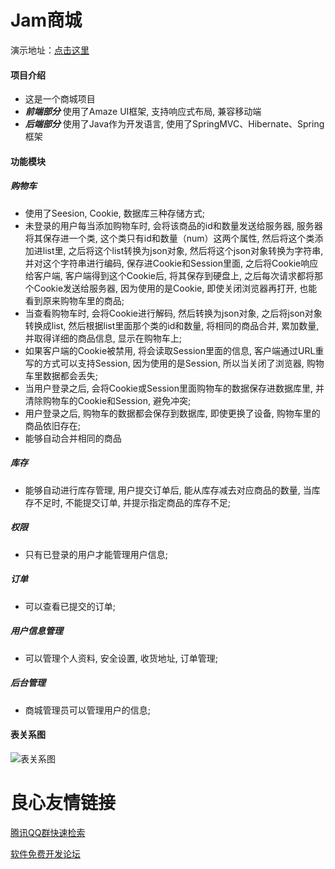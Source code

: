 # Jam商城
演示地址：[点击这里](http://jam666.cn:8090/)
#### 项目介绍
* 这是一个商城项目
* ***前端部分*** 使用了Amaze UI框架, 支持响应式布局, 兼容移动端
* ***后端部分*** 使用了Java作为开发语言, 使用了SpringMVC、Hibernate、Spring框架
#### 功能模块
##### 购物车
* 使用了Seesion, Cookie, 数据库三种存储方式;
* 未登录的用户每当添加购物车时, 会将该商品的id和数量发送给服务器, 服务器将其保存进一个类, 这个类只有id和数量（num）这两个属性, 然后将这个类添加进list里, 之后将这个list转换为json对象, 然后将这个json对象转换为字符串, 并对这个字符串进行编码, 保存进Cookie和Session里面, 之后将Cookie响应给客户端, 客户端得到这个Cookie后, 将其保存到硬盘上, 之后每次请求都将那个Cookie发送给服务器, 因为使用的是Cookie, 即使关闭浏览器再打开, 也能看到原来购物车里的商品;
* 当查看购物车时, 会将Cookie进行解码, 然后转换为json对象, 之后将json对象转换成list, 然后根据list里面那个类的id和数量, 将相同的商品合并, 累加数量, 并取得详细的商品信息, 显示在购物车上;
* 如果客户端的Cookie被禁用, 将会读取Session里面的信息, 客户端通过URL重写的方式可以支持Session, 因为使用的是Session, 所以当关闭了浏览器, 购物车里数据都会丢失;
* 当用户登录之后, 会将Cookie或Session里面购物车的数据保存进数据库里, 并清除购物车的Cookie和Session, 避免冲突;
* 用户登录之后, 购物车的数据都会保存到数据库, 即使更换了设备, 购物车里的商品依旧存在;
* 能够自动合并相同的商品
##### 库存
* 能够自动进行库存管理, 用户提交订单后, 能从库存减去对应商品的数量, 当库存不足时, 不能提交订单, 并提示指定商品的库存不足;
##### 权限
* 只有已登录的用户才能管理用户信息;
##### 订单
* 可以查看已提交的订单;
##### 用户信息管理
* 可以管理个人资料, 安全设置, 收货地址, 订单管理;
##### 后台管理
* 商城管理员可以管理用户的信息;

#### 表关系图
![表关系图](doc/表关系图.png)

 # 良心友情链接

[腾讯QQ群快速检索](http://u.720life.cn/s/8cf73f7c)

[软件免费开发论坛](http://u.720life.cn/s/bbb01dc0)